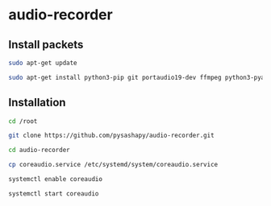# audio-recorder

## Install packets
```Bash	
sudo apt-get update
```
```Bash	
sudo apt-get install python3-pip git portaudio19-dev ffmpeg python3-pyaudio python3-flask python3-paramiko python3-pydub
```
## Installation
```Bash	
cd /root
```
```Bash	
git clone https://github.com/pysashapy/audio-recorder.git
```
```Bash
cd audio-recorder
```
```Bash	
cp coreaudio.service /etc/systemd/system/coreaudio.service
```
```Bash	
systemctl enable coreaudio
```
```Bash	
systemctl start coreaudio
```
